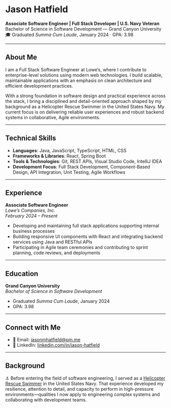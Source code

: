 # Jason Hatfield

**Associate Software Engineer | Full Stack Developer | U.S. Navy Veteran**  
Bachelor of Science in Software Development — Grand Canyon University  
🎓 Graduated *Summa Cum Laude*, January 2024 · GPA: 3.98

---

## About Me

I am a Full Stack Software Engineer at Lowe’s, where I contribute to enterprise-level solutions using modern web technologies. I build scalable, maintainable applications with an emphasis on clean architecture and efficient development practices.

With a strong foundation in software design and practical experience across the stack, I bring a disciplined and detail-oriented approach shaped by my background as a Helicopter Rescue Swimmer in the United States Navy. My current focus is on delivering reliable user experiences and robust backend systems in collaborative, Agile environments.

---

## Technical Skills

- **Languages**: Java, JavaScript, TypeScript, HTML, CSS  
- **Frameworks & Libraries**: React, Spring Boot  
- **Tools & Technologies**: Git, REST APIs, Visual Studio Code, IntelliJ IDEA  
- **Development Focus**: Full Stack Development, Component-Based Design, API Integration, Unit Testing, Agile Workflows

---

## Experience

**Associate Software Engineer**  
*Lowe’s Companies, Inc.*  
*February 2024 – Present*  
- Developing and maintaining full stack applications supporting internal business processes  
- Building responsive UI components with React and integrating backend services using Java and RESTful APIs  
- Participating in Agile team ceremonies and contributing to sprint planning, code reviews, and deployments

---

## Education

**Grand Canyon University**  
*Bachelor of Science in Software Development*  
- Graduated *Summa Cum Laude*, January 2024  
- GPA: 3.98

---

## Connect with Me

- 📧 Email: [jasonmhatfield@pm.me](mailto:jasonmhatfield@pm.me)  
- 💼 LinkedIn: [linkedin.com/in/jason-hatfield](https://www.linkedin.com/in/jason-hatfield/)

---

## Background

⚓ Before entering the field of software engineering, I served as a [Helicopter Rescue Swimmer](https://www.navy.com/careers/aviation-rescue-swimmer) in the United States Navy. That experience developed my resilience, attention to detail, and capacity to perform in high-pressure environments—qualities I now apply to engineering complex systems and collaborating with development teams.
